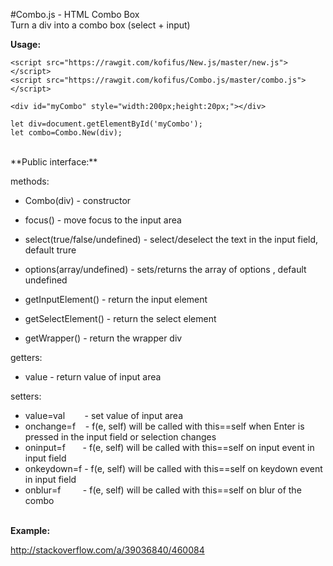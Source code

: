 #Combo.js - HTML Combo Box
<br/>
Turn a div into a combo box (select + input)

**Usage:**

```
<script src="https://rawgit.com/kofifus/New.js/master/new.js"></script>
<script src="https://rawgit.com/kofifus/Combo.js/master/combo.js"></script>

<div id="myCombo" style="width:200px;height:20px;"></div>

let div=document.getElementById('myCombo');
let combo=Combo.New(div);
```
<br/>
**Public interface:**

methods:

- Combo(div) - constructor 
- focus() - move focus to the input area
- select(true/false/undefined) - select/deselect the text in the input field, default trure
- options(array/undefined) - sets/returns the array of options , default undefined

- getInputElement() - return the input element
- getSelectElement() - return the select element
- getWrapper() - return the wrapper div

getters:

- value - return value of input area

setters: 

- value=val&nbsp;&nbsp;&nbsp;&nbsp;&nbsp;&nbsp;&nbsp;&nbsp;- set value of input area
- onchange=f&nbsp;&nbsp;&nbsp; - f(e, self) will be called with this==self when Enter is pressed in the input field or selection changes
- oninput=f&nbsp;&nbsp;&nbsp;&nbsp;&nbsp;&nbsp; - f(e, self) will be called with this==self on input event in input field
- onkeydown=f - f(e, self) will be called with this==self on keydown event in input field
- onblur=f&nbsp;&nbsp;&nbsp;&nbsp;&nbsp;&nbsp;&nbsp;&nbsp;&nbsp;- f(e, self) will be called with this==self on blur of the combo
<br/><br/>

**Example:**

http://stackoverflow.com/a/39036840/460084

